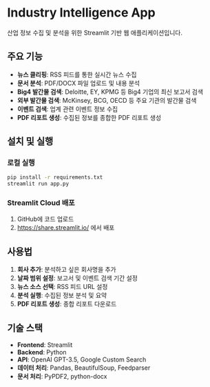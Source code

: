 # Industry Intelligence App

산업 정보 수집 및 분석을 위한 Streamlit 기반 웹 애플리케이션입니다.

## 주요 기능

- **뉴스 클리핑**: RSS 피드를 통한 실시간 뉴스 수집
- **문서 분석**: PDF/DOCX 파일 업로드 및 내용 분석
- **Big4 발간물 검색**: Deloitte, EY, KPMG 등 Big4 기업의 최신 보고서 검색
- **외부 발간물 검색**: McKinsey, BCG, OECD 등 주요 기관의 발간물 검색
- **이벤트 검색**: 업계 관련 이벤트 정보 수집
- **PDF 리포트 생성**: 수집된 정보를 종합한 PDF 리포트 생성

## 설치 및 실행

### 로컬 실행
```bash
pip install -r requirements.txt
streamlit run app.py
```

### Streamlit Cloud 배포
1. GitHub에 코드 업로드
2. https://share.streamlit.io/ 에서 배포

## 사용법

1. **회사 추가**: 분석하고 싶은 회사명을 추가
2. **날짜 범위 설정**: 보고서 및 이벤트 검색 기간 설정
3. **뉴스 소스 선택**: RSS 피드 URL 설정
4. **분석 실행**: 수집된 정보 분석 및 요약
5. **PDF 리포트 생성**: 종합 리포트 다운로드

## 기술 스택

- **Frontend**: Streamlit
- **Backend**: Python
- **API**: OpenAI GPT-3.5, Google Custom Search
- **데이터 처리**: Pandas, BeautifulSoup, Feedparser
- **문서 처리**: PyPDF2, python-docx 